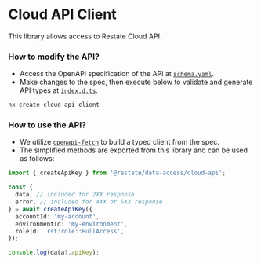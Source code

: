 # Cloud API Client

This library allows access to Restate Cloud API.

### How to modify the API?

- Access the OpenAPI specification of the API at [`schema.yaml`](./src/lib/api/schema.yaml).
- Make changes to the spec, then execute below to validate and generate API types at [`index.d.ts`](./src/lib/api/index.d.ts).

```ts
nx create cloud-api-client
```

### How to use the API?

- We utilize [`openapi-fetch`](https://openapi-ts.pages.dev/openapi-fetch/) to build a typed client from the spec.
- The simplified methods are exported from this library and can be used as follows:

```ts
import { createApiKey } from '@restate/data-access/cloud-api';

const {
  data, // included for 2XX response
  error, // included for 4XX or 5XX response
} = await createApiKey({
  accountId: 'my-account',
  environmentId: 'my-environment',
  roleId: 'rst:role::FullAccess',
});

console.log(data?.apiKey);
```
